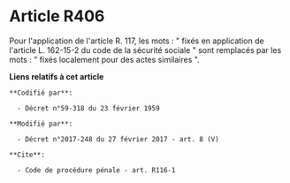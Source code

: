 # Article R406

Pour l'application de l'article R. 117, les mots : " fixés en application de l'article L. 162-15-2 du code de la sécurité
sociale " sont remplacés par les mots : " fixés localement pour des actes similaires ".

**Liens relatifs à cet article**

	**Codifié par**:

	  - Décret n°59-318 du 23 février 1959

	**Modifié par**:

	  - Décret n°2017-248 du 27 février 2017 - art. 8 (V)

	**Cite**:

	  - Code de procédure pénale - art. R116-1
